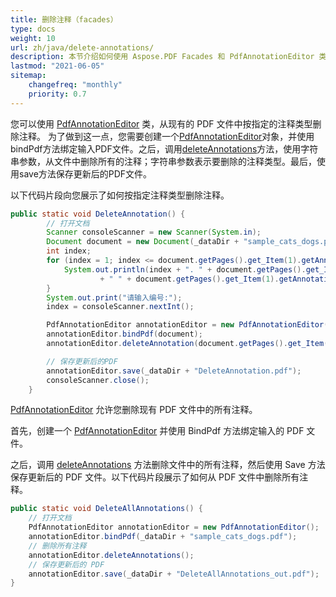 ```yaml
---
title: 删除注释（facades）
type: docs
weight: 10
url: zh/java/delete-annotations/
description: 本节介绍如何使用 Aspose.PDF Facades 和 PdfAnnotationEditor 类删除注释。
lastmod: "2021-06-05"
sitemap:
    changefreq: "monthly"
    priority: 0.7
---
```


您可以使用 [PdfAnnotationEditor](https://reference.aspose.com/pdf/java/com.aspose.pdf.facades/PdfAnnotationEditor) 类，从现有的 PDF 文件中按指定的注释类型删除注释。
 为了做到这一点，您需要创建一个[PdfAnnotationEditor](https://reference.aspose.com/pdf/java/com.aspose.pdf.facades/PdfAnnotationEditor)对象，并使用bindPdf方法绑定输入PDF文件。之后，调用[deleteAnnotations](https://reference.aspose.com/pdf/java/com.aspose.pdf.facades/PdfAnnotationEditor#deleteAnnotation-java.lang.String-)方法，使用字符串参数，从文件中删除所有的注释；字符串参数表示要删除的注释类型。最后，使用save方法保存更新后的PDF文件。

以下代码片段向您展示了如何按指定注释类型删除注释。

```java
public static void DeleteAnnotation() {
        // 打开文档
        Scanner consoleScanner = new Scanner(System.in);
        Document document = new Document(_dataDir + "sample_cats_dogs.pdf");
        int index;
        for (index = 1; index <= document.getPages().get_Item(1).getAnnotations().size(); index++) {
            System.out.println(index + ". " + document.getPages().get_Item(1).getAnnotations().get_Item(index).getName()
                    + " " + document.getPages().get_Item(1).getAnnotations().get_Item(index).toString());
        }
        System.out.print("请输入编号:");
        index = consoleScanner.nextInt();

        PdfAnnotationEditor annotationEditor = new PdfAnnotationEditor();
        annotationEditor.bindPdf(document);
        annotationEditor.deleteAnnotation(document.getPages().get_Item(1).getAnnotations().get_Item(1).getName());

        // 保存更新后的PDF
        annotationEditor.save(_dataDir + "DeleteAnnotation.pdf");
        consoleScanner.close();
    }
```
[PdfAnnotationEditor](https://reference.aspose.com/pdf/java/com.aspose.pdf.facades/PdfAnnotationEditor) 允许您删除现有 PDF 文件中的所有注释。

首先，创建一个 [PdfAnnotationEditor](https://reference.aspose.com/pdf/java/com.aspose.pdf.facades/PdfAnnotationEditor) 并使用 BindPdf 方法绑定输入的 PDF 文件。

之后，调用 [deleteAnnotations](https://reference.aspose.com/pdf/java/com.aspose.pdf.facades/PdfAnnotationEditor#deleteAnnotation-java.lang.String-) 方法删除文件中的所有注释，然后使用 Save 方法保存更新后的 PDF 文件。以下代码片段展示了如何从 PDF 文件中删除所有注释。

```java
public static void DeleteAllAnnotations() {
    // 打开文档
    PdfAnnotationEditor annotationEditor = new PdfAnnotationEditor();
    annotationEditor.bindPdf(_dataDir + "sample_cats_dogs.pdf");
    // 删除所有注释
    annotationEditor.deleteAnnotations();
    // 保存更新后的 PDF
    annotationEditor.save(_dataDir + "DeleteAllAnnotations_out.pdf");
}
```